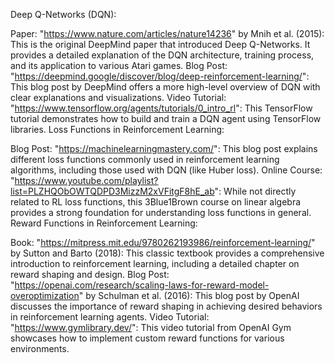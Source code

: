 Deep Q-Networks (DQN):

Paper: "https://www.nature.com/articles/nature14236" by Mnih et al. (2015): This is the original DeepMind paper that introduced Deep Q-Networks. It provides a detailed explanation of the DQN architecture, training process, and its application to various Atari games.
Blog Post: "https://deepmind.google/discover/blog/deep-reinforcement-learning/": This blog post by DeepMind offers a more high-level overview of DQN with clear explanations and visualizations.
Video Tutorial: "https://www.tensorflow.org/agents/tutorials/0_intro_rl": This TensorFlow tutorial demonstrates how to build and train a DQN agent using TensorFlow libraries.
Loss Functions in Reinforcement Learning:

Blog Post: "https://machinelearningmastery.com/": This blog post explains different loss functions commonly used in reinforcement learning algorithms, including those used with DQN (like Huber loss).
Online Course: "https://www.youtube.com/playlist?list=PLZHQObOWTQDPD3MizzM2xVFitgF8hE_ab": While not directly related to RL loss functions, this 3Blue1Brown course on linear algebra provides a strong foundation for understanding loss functions in general.
Reward Functions in Reinforcement Learning:

Book: "https://mitpress.mit.edu/9780262193986/reinforcement-learning/" by Sutton and Barto (2018): This classic textbook provides a comprehensive introduction to reinforcement learning, including a detailed chapter on reward shaping and design.
Blog Post: "https://openai.com/research/scaling-laws-for-reward-model-overoptimization" by Schulman et al. (2016): This blog post by OpenAI discusses the importance of reward shaping in achieving desired behaviors in reinforcement learning agents.
Video Tutorial: "https://www.gymlibrary.dev/": This video tutorial from OpenAI Gym showcases how to implement custom reward functions for various environments.